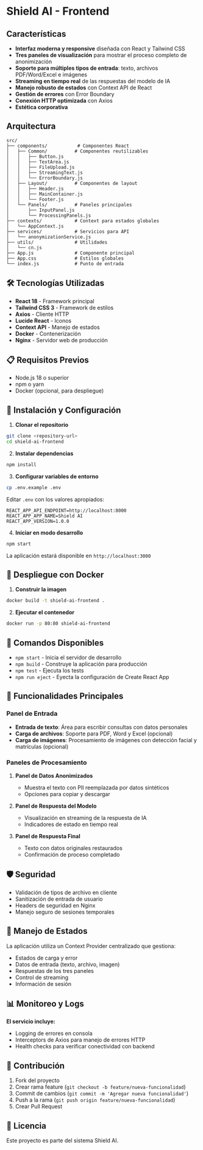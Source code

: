 # Shield AI - Frontend

## Características

- **Interfaz moderna y responsive** diseñada con React y Tailwind CSS
- **Tres paneles de visualización** para mostrar el proceso completo de anonimización
- **Soporte para múltiples tipos de entrada**: texto, archivos PDF/Word/Excel e imágenes
- **Streaming en tiempo real** de las respuestas del modelo de IA
- **Manejo robusto de estados** con Context API de React
- **Gestión de errores** con Error Boundary
- **Conexión HTTP optimizada** con Axios
- **Estética corporativa**

## Arquitectura

```
src/
├── components/           # Componentes React
│   ├── Common/          # Componentes reutilizables
│   │   ├── Button.js
│   │   ├── TextArea.js
│   │   ├── FileUpload.js
│   │   ├── StreamingText.js
│   │   └── ErrorBoundary.js
│   ├── Layout/          # Componentes de layout
│   │   ├── Header.js
│   │   ├── MainContainer.js
│   │   └── Footer.js
│   └── Panels/          # Paneles principales
│       ├── InputPanel.js
│       └── ProcessingPanels.js
├── contexts/            # Context para estados globales
│   └── AppContext.js
├── services/            # Servicios para API
│   └── anonymizationService.js
├── utils/               # Utilidades
│   └── cn.js
├── App.js               # Componente principal
├── App.css              # Estilos globales
└── index.js             # Punto de entrada
```

## 🛠️ Tecnologías Utilizadas

- **React 18** - Framework principal
- **Tailwind CSS 3** - Framework de estilos
- **Axios** - Cliente HTTP
- **Lucide React** - Iconos
- **Context API** - Manejo de estados
- **Docker** - Contenerización
- **Nginx** - Servidor web de producción

## 📋 Requisitos Previos

- Node.js 18 o superior
- npm o yarn
- Docker (opcional, para despliegue)

## 🚀 Instalación y Configuración

1. **Clonar el repositorio**
```bash
git clone <repository-url>
cd shield-ai-frontend
```

2. **Instalar dependencias**
```bash
npm install
```

3. **Configurar variables de entorno**
```bash
cp .env.example .env
```

Editar `.env` con los valores apropiados:
```env
REACT_APP_API_ENDPOINT=http://localhost:8000
REACT_APP_APP_NAME=Shield AI
REACT_APP_VERSION=1.0.0
```

4. **Iniciar en modo desarrollo**
```bash
npm start
```

La aplicación estará disponible en `http://localhost:3000`

## 🐳 Despliegue con Docker

1. **Construir la imagen**
```bash
docker build -t shield-ai-frontend .
```

2. **Ejecutar el contenedor**
```bash
docker run -p 80:80 shield-ai-frontend
```

## 🧪 Comandos Disponibles

- `npm start` - Inicia el servidor de desarrollo
- `npm build` - Construye la aplicación para producción
- `npm test` - Ejecuta los tests
- `npm run eject` - Eyecta la configuración de Create React App

## 📱 Funcionalidades Principales

### Panel de Entrada
- **Entrada de texto**: Área para escribir consultas con datos personales
- **Carga de archivos**: Soporte para PDF, Word y Excel (opcional)
- **Carga de imágenes**: Procesamiento de imágenes con detección facial y matrículas (opcional)

### Paneles de Procesamiento

1. **Panel de Datos Anonimizados**
   - Muestra el texto con PII reemplazada por datos sintéticos
   - Opciones para copiar y descargar

2. **Panel de Respuesta del Modelo**
   - Visualización en streaming de la respuesta de IA
   - Indicadores de estado en tiempo real

3. **Panel de Respuesta Final**
   - Texto con datos originales restaurados
   - Confirmación de proceso completado

## 🛡️ Seguridad

- Validación de tipos de archivo en cliente
- Sanitización de entrada de usuario
- Headers de seguridad en Nginx
- Manejo seguro de sesiones temporales

## 🔄 Manejo de Estados

La aplicación utiliza un Context Provider centralizado que gestiona:

- Estados de carga y error
- Datos de entrada (texto, archivo, imagen)
- Respuestas de los tres paneles
- Control de streaming
- Información de sesión

## 📊 Monitoreo y Logs

**El servicio incluye:**

- Logging de errores en consola
- Interceptors de Axios para manejo de errores HTTP
- Health checks para verificar conectividad con backend

## 🤝 Contribución

1. Fork del proyecto
2. Crear rama feature (`git checkout -b feature/nueva-funcionalidad`)
3. Commit de cambios (`git commit -m 'Agregar nueva funcionalidad'`)
4. Push a la rama (`git push origin feature/nueva-funcionalidad`)
5. Crear Pull Request

## 📄 Licencia

Este proyecto es parte del sistema Shield AI.
